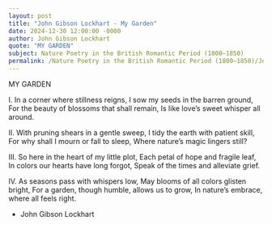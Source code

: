 ```yaml
---
layout: post
title: "John Gibson Lockhart - My Garden"
date: 2024-12-30 12:00:00 -0000
author: John Gibson Lockhart
quote: "MY GARDEN"
subject: Nature Poetry in the British Romantic Period (1800–1850)
permalink: /Nature Poetry in the British Romantic Period (1800–1850)/John Gibson Lockhart/John Gibson Lockhart - My Garden
---
```


MY GARDEN

I.
In a corner where stillness reigns,
I sow my seeds in the barren ground,
For the beauty of blossoms that shall remain,
Is like love’s sweet whisper all around.

II.
With pruning shears in a gentle sweep,
I tidy the earth with patient skill,
For why shall I mourn or fall to sleep,
Where nature’s magic lingers still?

III.
So here in the heart of my little plot,
Each petal of hope and fragile leaf,
In colors our hearts have long forgot,
Speak of the times and alleviate grief.

IV.
As seasons pass with whispers low,
May blooms of all colors glisten bright,
For a garden, though humble, allows us to grow,
In nature’s embrace, where all feels right.

- John Gibson Lockhart

